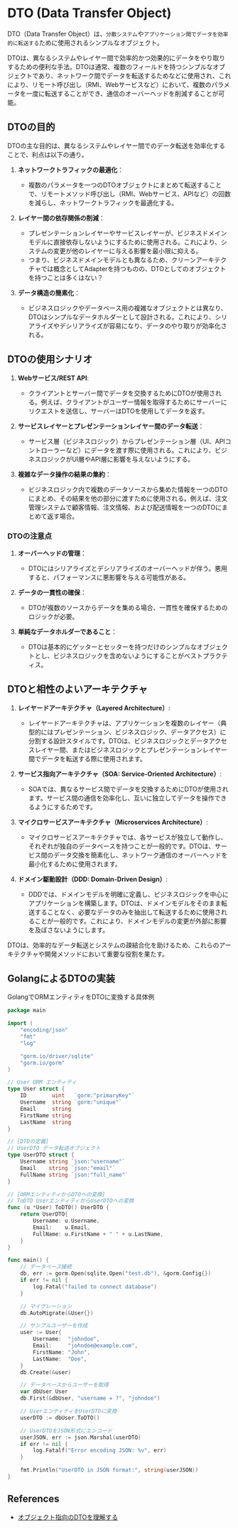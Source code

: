 # DTO (Data Transfer Object)

DTO（Data Transfer Object）は、`分散システム`や`アプリケーション間でデータを効率的に転送する`ために使用されるシンプルなオブジェクト。

DTOは、異なるシステムやレイヤー間で効率的かつ効果的にデータをやり取りするための便利な手法。DTOは通常、複数のフィールドを持つシンプルなオブジェクトであり、ネットワーク間でデータを転送するためなどに使用され、これにより、リモート呼び出し（RMI、Webサービスなど）において、複数のパラメータを一度に転送することができ、通信のオーバーヘッドを削減することが可能。

## DTOの目的

DTOの主な目的は、異なるシステムやレイヤー間でのデータ転送を効率化することで、利点は以下の通り。

1. **ネットワークトラフィックの最適化**：
    - 複数のパラメータを一つのDTOオブジェクトにまとめて転送することで、リモートメソッド呼び出し（RMI、Webサービス、APIなど）の回数を減らし、ネットワークトラフィックを最適化する。

2. **レイヤー間の依存関係の削減**：
    - プレゼンテーションレイヤーやサービスレイヤーが、ビジネスドメインモデルに直接依存しないようにするために使用される。これにより、システムの変更が他のレイヤーに与える影響を最小限に抑える。
    - つまり、ビジネスドメインモデルとも異なるため、クリーンアーキテクチャでは概念としてAdapterを持つものの、DTOとしてのオブジェクトを持つことは多くはない？

3. **データ構造の簡素化**：
    - ビジネスロジックやデータベース用の複雑なオブジェクトとは異なり、DTOはシンプルなデータホルダーとして設計される。これにより、シリアライズやデシリアライズが容易になり、データのやり取りが効率化される。

## DTOの使用シナリオ

1. **Webサービス/REST API**:
    - クライアントとサーバー間でデータを交換するためにDTOが使用される。例えば、クライアントがユーザー情報を取得するためにサーバーにリクエストを送信し、サーバーはDTOを使用してデータを返す。

2. **サービスレイヤーとプレゼンテーションレイヤー間のデータ転送**：
    - サービス層（ビジネスロジック）からプレゼンテーション層（UI、APIコントローラーなど）にデータを渡す際に使用される。これにより、ビジネスロジックがUI層やAPI層に影響を与えないようにする。

3. **複雑なデータ操作の結果の集約**：
    - ビジネスロジック内で複数のデータソースから集めた情報を一つのDTOにまとめ、その結果を他の部分に渡すために使用される。例えば、注文管理システムで顧客情報、注文情報、および配送情報を一つのDTOにまとめて返す場合。

### DTOの注意点

1. **オーバーヘッドの管理**：
    - DTOにはシリアライズとデシリアライズのオーバーヘッドが伴う。悪用すると、パフォーマンスに悪影響を与える可能性がある。

2. **データの一貫性の確保**：
    - DTOが複数のソースからデータを集める場合、一貫性を確保するためのロジックが必要。

3. **単純なデータホルダーであること**：
    - DTOは基本的にゲッターとセッターを持つだけのシンプルなオブジェクトとし、ビジネスロジックを含めないようにすることがベストプラクティス。

## DTOと相性のよいアーキテクチャ

1. **レイヤードアーキテクチャ（Layered Architecture）**:
    - レイヤードアーキテクチャは、アプリケーションを複数のレイヤー（典型的にはプレゼンテーション、ビジネスロジック、データアクセス）に分割する設計スタイルです。DTOは、ビジネスロジックとデータアクセスレイヤー間、またはビジネスロジックとプレゼンテーションレイヤー間でデータを転送する際に使用されます。

2. **サービス指向アーキテクチャ（SOA: Service-Oriented Architecture）**:
    - SOAでは、異なるサービス間でデータを交換するためにDTOが使用されます。サービス間の通信を効率化し、互いに独立してデータを操作できるようにするためです。

3. **マイクロサービスアーキテクチャ（Microservices Architecture）**:
    - マイクロサービスアーキテクチャでは、各サービスが独立して動作し、それぞれが独自のデータベースを持つことが一般的です。DTOは、サービス間のデータ交換を簡素化し、ネットワーク通信のオーバーヘッドを最小化するために使用されます。

4. **ドメイン駆動設計（DDD: Domain-Driven Design）**:
    - DDDでは、ドメインモデルを明確に定義し、ビジネスロジックを中心にアプリケーションを構築します。DTOは、ドメインモデルをそのまま転送することなく、必要なデータのみを抽出して転送するために使用されることが一般的です。これにより、ドメインモデルの変更が外部に影響を及ぼさないようにします。

DTOは、効率的なデータ転送とシステムの疎結合化を助けるため、これらのアーキテクチャや開発メソッドにおいて重要な役割を果たす。

## GolangによるDTOの実装

GolangでORMエンティティをDTOに変換する具体例

```go
package main

import (
    "encoding/json"
    "fmt"
    "log"

    "gorm.io/driver/sqlite"
    "gorm.io/gorm"
)

// User ORM エンティティ
type User struct {
    ID        uint   `gorm:"primaryKey"`
    Username  string `gorm:"unique"`
    Email     string
    FirstName string
    LastName  string
}

// [DTOの定義]
// UserDTO データ転送オブジェクト
type UserDTO struct {
    Username string `json:"username"`
    Email    string `json:"email"`
    FullName string `json:"full_name"`
}

// [ORMエンティティからDTOへの変換]
// ToDTO UserエンティティからUserDTOへの変換
func (u *User) ToDTO() UserDTO {
    return UserDTO{
        Username: u.Username,
        Email:    u.Email,
        FullName: u.FirstName + " " + u.LastName,
    }
}

func main() {
    // データベース接続
    db, err := gorm.Open(sqlite.Open("test.db"), &gorm.Config{})
    if err != nil {
        log.Fatal("failed to connect database")
    }

    // マイグレーション
    db.AutoMigrate(&User{})

    // サンプルユーザーを作成
    user := User{
        Username:  "johndoe",
        Email:     "johndoe@example.com",
        FirstName: "John",
        LastName:  "Doe",
    }
    db.Create(&user)

    // データベースからユーザーを取得
    var dbUser User
    db.First(&dbUser, "username = ?", "johndoe")

    // UserエンティティをUserDTOに変換
    userDTO := dbUser.ToDTO()

    // UserDTOをJSON形式にエンコード
    userJSON, err := json.Marshal(userDTO)
    if err != nil {
        log.Fatalf("Error encoding JSON: %v", err)
    }

    fmt.Println("UserDTO in JSON format:", string(userJSON))
}
```

## References

- [オブジェクト指向のDTOを理解する](https://qiita.com/ebikun/items/0daa4029ef9358587e87)

